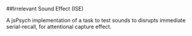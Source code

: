 ##Irrelevant Sound Effect (ISE)

A jsPsych implementation of a task to test sounds to disrupts immediate serial-recall, for attentional capture effect.



